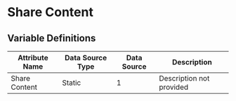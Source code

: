 # Share Content

### 

## Variable Definitions

| Attribute Name|Data Source Type|Data Source|Description|
| --- | --- | --- | --- |
|Share Content|Static|1|Description not provided|



